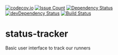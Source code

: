 [![codecov.io](https://codecov.io/github/akitten/status-tracker/coverage.svg?branch=master)](https://codecov.io/github/akitten/status-tracker?branch=master)
[![Issue Count](https://codeclimate.com/github/akitten/status-tracker/badges/issue_count.svg)](https://codeclimate.com/github/akitten/status-tracker)
[![Dependency Status](https://david-dm.org/akitten/status-tracker.svg)](https://david-dm.org/akitten/status-tracker)
[![devDependency Status](https://david-dm.org/akitten/status-tracker/dev-status.svg)](https://david-dm.org/akitten/status-tracker#info=devDependencies)
[![Build Status](https://travis-ci.org/akitten/status-tracker.svg?branch=master)](https://travis-ci.org/akitten/status-tracker)
# status-tracker
Basic user interface to track our runners
